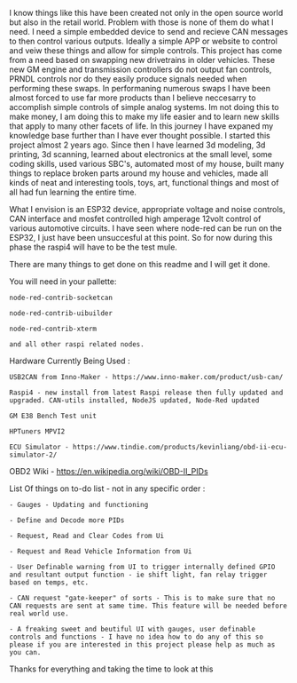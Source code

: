 I know things like this have been created not only in the open source world but also in the retail world. Problem with those is none of them do what I need. I need a simple embedded device to send and recieve CAN messages to then control various outputs. Ideally a simple APP or website to control and veiw these things and allow for simple controls. This project has come from a need based on swapping new drivetrains in older vehicles. These new GM engine and transmission controllers do not output fan controls, PRNDL controls nor do they easily produce signals needed when performing these swaps. In performaning numerous swaps I have been almost forced to use far more products than I believe neccesarry to accomplish simple controls of simple analog systems. Im not doing this to make money, I am doing this to make my life easier and to learn new skills that apply to many other facets of life. In this journey I have expaned my knowledge base further than I have ever thought possible. I started this project almost 2 years ago. Since then I have learned 3d modeling, 3d printing, 3d scanning, learned about electronics at the small level, some coding skills, used various SBC's, automated most of my house, built many things to replace broken parts around my house and vehicles, made all kinds of neat and interesting tools, toys, art, functional things and most of all had fun learning the entire time.  

What I envision is an ESP32 device, appropriate voltage and noise controls, CAN interface and mosfet controlled high amperage 12volt control of various automotive circuits. I have seen where node-red can be run on the ESP32, I just have been unsuccesful at this point. So for now during this phase the raspi4 will have to be the test mule.


There are many things to get done on this readme and I will get it done. 

You will need in your pallette:

    node-red-contrib-socketcan
  
    node-red-contrib-uibuilder
  
    node-red-contrib-xterm
  
    and all other raspi related nodes.

Hardware Currently Being Used :
  
    USB2CAN from Inno-Maker - https://www.inno-maker.com/product/usb-can/
  
    Raspi4 - new install from latest Raspi release then fully updated and upgraded. CAN-utils installed, NodeJS updated, Node-Red updated
  
    GM E38 Bench Test unit
  
    HPTuners MPVI2
  
    ECU Simulator - https://www.tindie.com/products/kevinliang/obd-ii-ecu-simulator-2/

OBD2 Wiki - https://en.wikipedia.org/wiki/OBD-II_PIDs

List Of things on to-do list - not in any specific order :
    
    - Gauges - Updating and functioning
    
    - Define and Decode more PIDs 
    
    - Request, Read and Clear Codes from Ui
    
    - Request and Read Vehicle Information from Ui
    
    - User Definable warning from UI to trigger internally defined GPIO and resultant output function - ie shift light, fan relay trigger based on temps, etc.
    
    - CAN request "gate-keeper" of sorts - This is to make sure that no CAN requests are sent at same time. This feature will be needed before real world use.
    
    - A freaking sweet and beutiful UI with gauges, user definable controls and functions - I have no idea how to do any of this so please if you are interested in this project please help as much as you can.







Thanks for everything and taking the time to look at this
